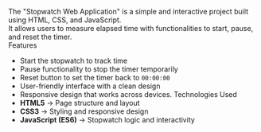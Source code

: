 The "Stopwatch Web Application" is a simple and interactive project built using HTML, CSS, and JavaScript.  
It allows users to measure elapsed time with functionalities to start, pause, and reset the timer.  
Features
- Start the stopwatch to track time
- Pause functionality to stop the timer temporarily
- Reset button to set the timer back to `00:00:00`
- User-friendly interface with a clean design
- Responsive design that works across devices.
Technologies Used
- **HTML5** → Page structure and layout  
- **CSS3** → Styling and responsive design  
- **JavaScript (ES6)** → Stopwatch logic and interactivity  
